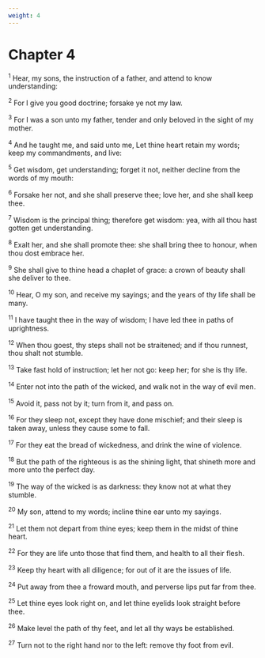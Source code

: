 ```yaml
---
weight: 4
---
```


# Chapter 4

<sup>1</sup> Hear, my sons, the instruction of a father, and attend to know understanding: 

<sup>2</sup> For I give you good doctrine; forsake ye not my law. 

<sup>3</sup> For I was a son unto my father, tender and only beloved in the sight of my mother. 

<sup>4</sup> And he taught me, and said unto me, Let thine heart retain my words; keep my commandments, and live: 

<sup>5</sup> Get wisdom, get understanding; forget it not, neither decline from the words of my mouth: 

<sup>6</sup> Forsake her not, and she shall preserve thee; love her, and she shall keep thee. 

<sup>7</sup> Wisdom is the principal thing; therefore get wisdom: yea, with all thou hast gotten get understanding. 

<sup>8</sup> Exalt her, and she shall promote thee: she shall bring thee to honour, when thou dost embrace her. 

<sup>9</sup> She shall give to thine head a chaplet of grace: a crown of beauty shall she deliver to thee. 

<sup>10</sup> Hear, O my son, and receive my sayings; and the years of thy life shall be many. 

<sup>11</sup> I have taught thee in the way of wisdom; I have led thee in paths of uprightness. 

<sup>12</sup> When thou goest, thy steps shall not be straitened; and if thou runnest, thou shalt not stumble. 

<sup>13</sup> Take fast hold of instruction; let her not go: keep her; for she is thy life. 

<sup>14</sup> Enter not into the path of the wicked, and walk not in the way of evil men. 

<sup>15</sup> Avoid it, pass not by it; turn from it, and pass on. 

<sup>16</sup> For they sleep not, except they have done mischief; and their sleep is taken away, unless they cause some to fall. 

<sup>17</sup> For they eat the bread of wickedness, and drink the wine of violence. 

<sup>18</sup> But the path of the righteous is as the shining light, that shineth more and more unto the perfect day. 

<sup>19</sup> The way of the wicked is as darkness: they know not at what they stumble. 

<sup>20</sup> My son, attend to my words; incline thine ear unto my sayings. 

<sup>21</sup> Let them not depart from thine eyes; keep them in the midst of thine heart. 

<sup>22</sup> For they are life unto those that find them, and health to all their flesh. 

<sup>23</sup> Keep thy heart with all diligence; for out of it are the issues of life. 

<sup>24</sup> Put away from thee a froward mouth, and perverse lips put far from thee. 

<sup>25</sup> Let thine eyes look right on, and let thine eyelids look straight before thee. 

<sup>26</sup> Make level the path of thy feet, and let all thy ways be established. 

<sup>27</sup> Turn not to the right hand nor to the left: remove thy foot from evil. 


